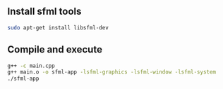 ## Install sfml tools

``` bash
sudo apt-get install libsfml-dev
```

## Compile and execute

``` bash
g++ -c main.cpp
g++ main.o -o sfml-app -lsfml-graphics -lsfml-window -lsfml-system
./sfml-app
```